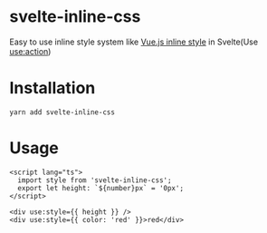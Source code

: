 # svelte-inline-css

Easy to use inline style system like [Vue.js inline style](https://v3.vuejs.org/guide/class-and-style.html#binding-inline-styles) in Svelte(Use [use:action](https://svelte.dev/docs#use_action))

# Installation

```
yarn add svelte-inline-css
```

# Usage

```svelte
<script lang="ts">
  import style from 'svelte-inline-css';
  export let height: `${number}px` = '0px';
</script>

<div use:style={{ height }} />
<div use:style={{ color: 'red' }}>red</div>
```
